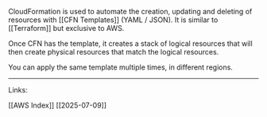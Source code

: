CloudFormation is used to automate the creation, updating and deleting of resources with [[CFN Templates]] (YAML / JSON). It is similar to [[Terraform]] but exclusive to AWS. 

Once CFN has the template, it creates a stack of logical resources that will then create physical resources that match the logical resources. 

You can apply the same template multiple times, in different regions. 


---
Links:

[[AWS Index]]
[[2025-07-09]]
